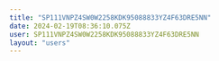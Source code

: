 ```yaml
---
title: "SP111VNPZ4SW0W2258KDK95088833YZ4F63DRE5NN"
date: 2024-02-19T08:36:10.075Z
user: SP111VNPZ4SW0W2258KDK95088833YZ4F63DRE5NN
layout: "users"
---
```

    